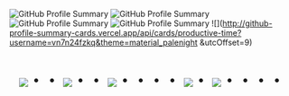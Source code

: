 
![GitHub Profile Summary](https://github-profile-summary-cards.vercel.app/api/cards/profile-details?username=fy-yuhcan&theme=material_palenight
)
![GitHub Profile Summary](http://github-profile-summary-cards.vercel.app/api/cards/repos-per-language?username=fy-yuhcan&theme=material_palenight
)
![GitHub Profile Summary](http://github-profile-summary-cards.vercel.app/api/cards/stats?username=fy-yuhcan&theme=material_palenight
)
![GitHub Profile Summary](http://github-profile-summary-cards.vercel.app/api/cards/most-commit-language?username=fy-yuhcan&theme=material_palenight
)
![](http://github-profile-summary-cards.vercel.app/api/cards/productive-time?username=vn7n24fzkq&theme=material_palenight
&utcOffset=9)


<!-- --------------------------------- :) ---------------------------------- -->

<div align="center">
    <h1>
        <img src="https://user-images.githubusercontent.com/44926913/175852850-3fb6c715-1856-41ff-8c1f-94ce3b03b458.gif">・・
        <img src="https://user-images.githubusercontent.com/44926913/175853109-f8850656-6704-4a8a-bee6-9aca154d929b.gif">・・
        <img src="https://user-images.githubusercontent.com/44926913/175853154-5449d974-975e-44a6-ab84-a86031265e40.gif">・・・・
        <img src="https://user-images.githubusercontent.com/44926913/175853109-f8850656-6704-4a8a-bee6-9aca154d929b.gif">・
        <img src="https://user-images.githubusercontent.com/44926913/175853154-5449d974-975e-44a6-ab84-a86031265e40.gif">・・・・
    </h1>
  </div>
<br>
